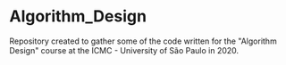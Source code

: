 # Algorithm_Design
Repository created to gather some of the code written for the "Algorithm Design" course at the ICMC - University of São Paulo in 2020.
